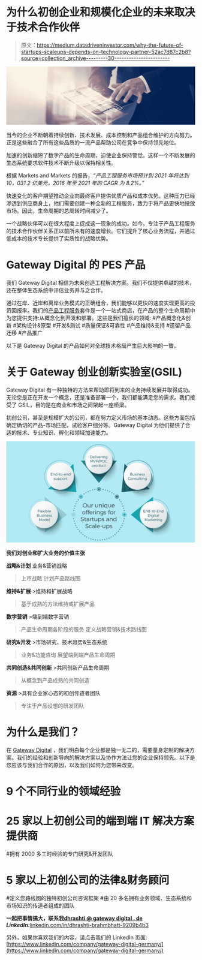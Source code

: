 # 为什么初创企业和规模化企业的未来取决于技术合作伙伴

> 原文：<https://medium.datadriveninvestor.com/why-the-future-of-startups-scaleups-depends-on-technology-partner-52ac7d87c2b8?source=collection_archive---------30----------------------->

![](img/90c026f914f3804d345490820c7259f0.png)

当今的企业不断朝着持续创新、技术发展、成本控制和产品组合维护的方向努力。正是这些融合了所有这些品质的一流产品帮助公司在竞争中保持领先地位。

加速的创新缩短了数字产品的生命周期，迫使企业保持警觉。这样一个不断发展的生态系统要求软件技术不断升级以保持相关性。

根据 Markets and Markets 的报告，*“产品工程服务市场预计到 2021 年将达到 10，031.2 亿美元，2016 年至 2021 年的 CAGR 为 8.2%。”*

快速变化的客户期望推动企业向最终客户提供优质产品和成本优势。这种压力已经渗透到供应商身上，他们需要创建一种全新的工程服务，致力于将产品更快地投放市场。因此，生命周期的总周转时间减少了。

一个战略伙伴可以在很大程度上促成这一现象的成功。如今，专注于产品工程服务的技术合作伙伴关系正以前所未有的速度增长。它们提升了核心业务流程，并通过低成本的技术专长提供了实质性的战略优势。

# Gateway Digital 的 PES 产品

我们 Gateway Digital 相信为未来创造工程解决方案。我们不仅提供卓越的技术，还在整体生态系统中评估业务并与之合作。

通过在岸、近岸和离岸业务模式的正确组合，我们能够以更快的速度实现更高的投资回报率。我们的[产品工程服务](https://www.thegatewaydigital.com/product-engineering/)套件是一个一站式商店，在产品的整个生命周期中为您提供支持:从概念化到开发和部署。这些是我们擅长的领域:
#产品概念化&创新
#架构设计&原型
#开发&测试
#质量保证&可靠性
#产品维持&支持
#遗留产品迁移
#产品推广

以下是 Gateway Digital 的产品如何对全球技术格局产生巨大影响的一瞥。

# 关于 Gateway 创业创新实验室(GSIL)

Gateway Digital 有一种独特的方法来帮助即将到来的业务持续发展并取得成功。无论您是正在开发一个概念，还是准备部署一个，我们都能满足您的需求。我们接受了 GSIL，目的是在商业和市场之间架起一座桥梁。

初创公司，甚至是规模扩大的公司，都在努力定义市场的基本动态。这些方面包括确定确切的产品-市场匹配，试验客户细分等。Gateway Digital 为他们提供了合适的技术、专业知识、孵化和领域加速能力。

![](img/36555e5cec4783557e8cb85aa54660d9.png)

**我们对创业和扩大业务的价值主张**

**战略&计划**
业务&营销战略
>上市战略
>计划产品路线图

**维持&扩展** >维持和扩展战略
>基于成熟的方法维持或扩展产品

**数字营销** >端到端数字营销
>产品生命周期各阶段的服务
>定义战略营销&技术路线图

**研究&开发** >市场研究、技术趋势&生态系统
>业务&功能咨询
>展望端到端产品生命周期

**共同创造&共同创新** >共同创新产品生命周期
>从概念到产品成熟的共同创造

**资源** >具有企业家心态的初创传道者团队
>专注于产品设想的研发团队

# 为什么是我们？

在 [Gateway Digital](https://www.thegatewaydigital.com/) ，我们明白每个企业都是独一无二的，需要量身定制的解决方案。我们的经验和创新导向的解决方案以及协作方法让您的企业保持领先。以下是您应该与我们合作的原因，以及我们如何为您带来改变。

# 9 个不同行业的领域经验
# 25 家以上初创公司的端到端 IT 解决方案提供商
#拥有 2000 多工时经验的专门研究&开发团队
# 5 家以上初创公司的法律&财务顾问
#定义您路线图的独特初创公司咨询框架
#由 20 多名拥有业务领域、生态系统和市场知识的传道者组成的团队

**一起把事情搞大，联系我**[**dhrashti @ gateway digital . de**](mailto:dhrashti@gatewaydigital.de) ***LinkedIn:***[linkedin.com/in/dhrashti-brahmbhatt-9209b4b3](http://linkedin.com/in/dhrashti-brahmbhatt-9209b4b3)

另外，如果你喜欢我们的内容，请点击我们的 LinkedIn 页面:[https://www.linkedin.com/company/gateway-digital-germany/](https://www.linkedin.com/company/gateway-digital-germany/)